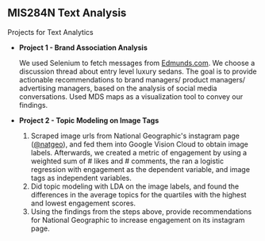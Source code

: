 ## MIS284N Text Analysis
 Projects for Text Analytics


 - **Project 1 - Brand Association Analysis**
 
    We used Selenium to fetch messages from [Edmunds.com](https://www.edmunds.com). We choose a discussion thread about entry level luxury sedans. The goal is to provide actionable recommendations to brand managers/ product managers/ advertising managers, based on the analysis of social media conversations. Used MDS maps as a visualization tool to convey our findings.


 - **Project 2 - Topic Modeling on Image Tags**
 
    1. Scraped image urls from National Geographic's instagram page ([@natgeo](https://www.instagram.com/natgeo/?hl=en)), and fed them into Google Vision Cloud to obtain image labels. Afterwards, we created a metric of engagement by using a weighted sum of # likes and # comments, the ran a logistic regression with engagement as the dependent variable, and image tags as independent variables.
    2. Did topic modeling with LDA on the image labels, and found the differences in the average topics for the quartiles with the highest and lowest engagement scores.
    3. Using the findings from the steps above, provide recommendations for National Geographic to increase engagement on its instagram page.
